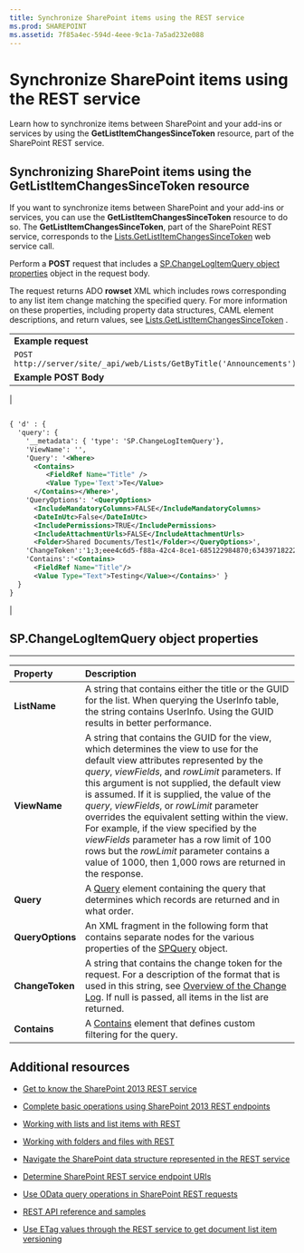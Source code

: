 ```yaml
---
title: Synchronize SharePoint items using the REST service
ms.prod: SHAREPOINT
ms.assetid: 7f85a4ec-594d-4eee-9c1a-7a5ad232e088
---
```



# Synchronize SharePoint items using the REST service
Learn how to synchronize items between SharePoint and your add-ins or services by using the **GetListItemChangesSinceToken** resource, part of the SharePoint REST service.
 





## Synchronizing SharePoint items using the GetListItemChangesSinceToken resource

If you want to synchronize items between SharePoint and your add-ins or services, you can use the **GetListItemChangesSinceToken** resource to do so. The **GetListItemChangesSinceToken**, part of the SharePoint REST service, corresponds to the  [Lists.GetListItemChangesSinceToken](https://msdn.microsoft.com/library/WebSvcLists.Lists.GetListItemChangesSinceToken.aspx) web service call.



Perform a **POST** request that includes a [SP.ChangeLogItemQuery object properties](#bk_props) object in the request body.



The request returns ADO **rowset** XML which includes rows corresponding to any list item change matching the specified query. For more information on these properties, including property data structures, CAML element descriptions, and return values, see [Lists.GetListItemChangesSinceToken](https://msdn.microsoft.com/library/WebSvcLists.Lists.GetListItemChangesSinceToken.aspx) .




||
|:-----|
|**Example request** <br/> |
| `POST http://server/site/_api/web/Lists/GetByTitle('Announcements')/GetListItemChangesSinceToken` <br/> |
|**Example POST Body** <br/> |
|```XML

{ 'd' : {
  'query': { 
    '__metadata': { 'type': 'SP.ChangeLogItemQuery'}, 
    'ViewName': '', 
    'Query': '<Where>
      <Contains>
         <FieldRef Name="Title" />
         <Value Type='Text'>Te</Value>
      </Contains></Where>',
    'QueryOptions': '<QueryOptions>
      <IncludeMandatoryColumns>FALSE</IncludeMandatoryColumns>
      <DateInUtc>False</DateInUtc>
      <IncludePermissions>TRUE</IncludePermissions>
      <IncludeAttachmentUrls>FALSE</IncludeAttachmentUrls>
      <Folder>Shared Documents/Test1</Folder></QueryOptions>', 
    'ChangeToken':'1;3;eee4c6d5-f88a-42c4-8ce1-685122984870;634397182229400000;3710', 
    'Contains':'<Contains>
      <FieldRef Name="Title"/>
      <Value Type="Text">Testing</Value></Contains>' } 
  } 
}
```

|
 

## SP.ChangeLogItemQuery object properties
<a name="bk_props"> </a>


****


|**Property**|**Description**|
|:-----|:-----|
|**ListName** <br/> |A string that contains either the title or the GUID for the list. When querying the UserInfo table, the string contains UserInfo. Using the GUID results in better performance.  <br/> |
|**ViewName** <br/> |A string that contains the GUID for the view, which determines the view to use for the default view attributes represented by the  _query_,  _viewFields_, and  _rowLimit_ parameters. If this argument is not supplied, the default view is assumed. If it is supplied, the value of the _query_,  _viewFields_, or  _rowLimit_ parameter overrides the equivalent setting within the view. For example, if the view specified by the _viewFields_ parameter has a row limit of 100 rows but the _rowLimit_ parameter contains a value of 1000, then 1,000 rows are returned in the response. <br/> |
|**Query** <br/> |A  [Query](http://msdn.microsoft.com/en-us/library/ms471093.aspx) element containing the query that determines which records are returned and in what order. <br/> |
|**QueryOptions** <br/> |An XML fragment in the following form that contains separate nodes for the various properties of the  [SPQuery](https://msdn.microsoft.com/library/Microsoft.SharePoint.SPQuery.aspx) object. <br/> |
|**ChangeToken** <br/> |A string that contains the change token for the request. For a description of the format that is used in this string, see  [Overview of the Change Log](http://msdn.microsoft.com/en-us/library/bb417456.aspx). If null is passed, all items in the list are returned.  <br/> |
|**Contains** <br/> |A  [Contains](http://msdn.microsoft.com/en-us/library/ms196501.aspx) element that defines custom filtering for the query. <br/> |
 

## Additional resources
<a name="bk_addresources"> </a>


-  [Get to know the SharePoint 2013 REST service](get-to-know-the-sharepoint-2013-rest-service.md)


-  [Complete basic operations using SharePoint 2013 REST endpoints](complete-basic-operations-using-sharepoint-2013-rest-endpoints.md)


-  [Working with lists and list items with REST](working-with-lists-and-list-items-with-rest.md)


-  [Working with folders and files with REST](working-with-folders-and-files-with-rest.md)


-  [Navigate the SharePoint data structure represented in the REST service](navigate-the-sharepoint-data-structure-represented-in-the-rest-service.md)


-  [Determine SharePoint REST service endpoint URIs](determine-sharepoint-rest-service-endpoint-uris.md)


-  [Use OData query operations in SharePoint REST requests](use-odata-query-operations-in-sharepoint-rest-requests.md)


-  [REST API reference and samples](http://msdn.microsoft.com/library/02128c70-9d27-4388-9374-a11bce68fdb8%28Office.15%29.aspx)


-  [Use ETag values through the REST service to get document list item versioning](http://msdn.microsoft.com/library/5f7e0579-46b7-44ab-b3b4-cdbc622dcd98%28Office.15%29.aspx)







